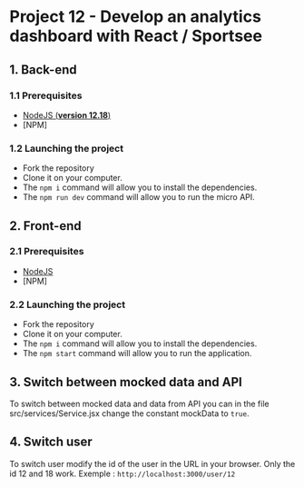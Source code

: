 # Project 12 - Develop an analytics dashboard with React / Sportsee

## 1. Back-end

### 1.1 Prerequisites

- [NodeJS (**version 12.18**)](https://nodejs.org/en/)
- [NPM]

### 1.2 Launching the project

- Fork the repository
- Clone it on your computer.
- The `npm i` command will allow you to install the dependencies.
- The `npm run dev` command will allow you to run the micro API.

## 2. Front-end

### 2.1 Prerequisites

- [NodeJS](https://nodejs.org/en/)
- [NPM]

### 2.2 Launching the project

- Fork the repository
- Clone it on your computer.
- The `npm i` command will allow you to install the dependencies.
- The `npm start` command will allow you to run the application.

## 3. Switch between mocked data and API

To switch between mocked data and data from API you can in the file src/services/Service.jsx change the constant mockData to `true`.

## 4. Switch user

To switch user modify the id of the user in the URL in your browser. Only the id 12 and 18 work.
Exemple : `http://localhost:3000/user/12`
